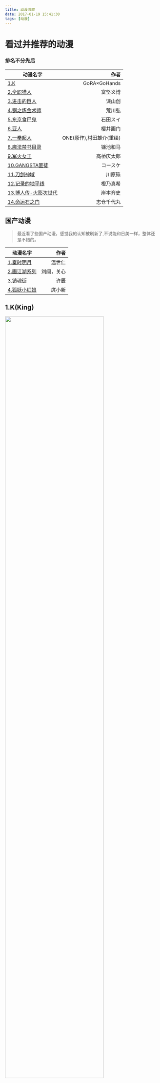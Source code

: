 ```yaml
---
title: 动漫收藏
date: 2017-01-19 15:41:30
tags: [动漫]
---
```



# 看过并推荐的动漫
### 排名不分先后

| 动漫名字       | 作者   |
| --------  | -----:  |
| [1.K](#k)      | GoRA×GoHands |
| [2.全职猎人](#lieren)        |   富坚义博  |
| [3.进击的巨人](#juren)       |   谏山创    |
| [4.钢之炼金术师](#gang)       |   荒川弘    |
| [5.东京食尸鬼](#ssg)       |   石田スイ    |
| [6.亚人](#yaren)       |   樱井画门    |
| [7.一拳超人](#yiquan)       |   ONE(原作),村田雄介(重绘)|
| [8.魔法禁书目录](#jinshu)       |   镰池和马    |
| [9.军火女王](#junhuo)       |   高桥庆太郎    |
| [10.GANGSTA匪徒](#gangsta)       |   コースケ    |
| [11.刀剑神域](#daojian)       |   川原砾    |
| [12.记录的地平线](#jlddpx)       |   橙乃真希    |
| [13.博人传-火影次世代](#frz)       |   岸本齐史    |
| [14.命运石之门](#myszm)       |   志仓千代丸    |

##  国产动漫

> 最近看了些国产动漫，感觉我的认知被刷新了,不说能和日美一样，整体还是不错的。

| 动漫名字       | 作者   |
| --------  |  -----: |
| [1.秦时明月](#qsmy)      | 温世仁 |
| [2.画江湖系列](#hjhxl)        |   刘阔，关心  |
| [3.镇魂街](#zhj)        |   许辰  |
| [4.狐妖小红娘](#yhxhn)        |   庹小新  |

## <span id="k">1.K(King)</span>

<img src="http://oqdxnp2lc.bkt.clouddn.com/k.jpg" width="80%" height="80%">


### 故事简介

故事以架空世界的日本为背景，讲述了七个“王”之间的争执与异能者的战斗传奇。

|王的称号|特点|
|--------|-----:|
|第一王权者:白银之王|持有“不变”、“不灭”的属性。银色圣地的能力为操纵重力。|
|第二王权者·黄金之王|持有“命运”的属性，有把人的才能最大限度引发出来的能力。|
|第三王权者·赤之王|“暴力”与“热血”的象征。|
|第四王权者·青之王|“秩序”与“制御”的象征。|
|第五王权者·绿之王|司掌“变革”|
|第六王权者·灰之王|司掌“守护”|
|第七王权者·无色之王|被视为“鬼牌”般左右平衡的角色，每一任的能力都不相同，特性“变幻无常”|

## <span id="lieren">2.全职猎人</span>

<img src="http://oqdxnp2lc.bkt.clouddn.com/quanzhi.jpg" width="80%" height="60%">

### 故事简介

 主人公<font color=#ff44ff >杰·富力士</font>寻父<font COLOR=#FF44FF>金·富力士</FONT>（一个强大的可怕的男人）的故事。于是可以看看富坚老贼脑洞有多大。


## <span id="juren">3.进击的巨人</span>

<img src="http://oqdxnp2lc.bkt.clouddn.com/juren.jpg" width="80%" height="80%">


### 故事简介

 一个巨人吃人，人绝地反击的故事。当然巨人的出现是因为什么呢？这是个需要你自己发现的谜题。


## <span id="gang">4.钢之炼金术师</span>
<img src="http://oqdxnp2lc.bkt.clouddn.com/gang.jpg" width="80%" height="80%">


### 故事简介

 为了复活母亲，进行了炼金术中最大的禁忌——人体炼成。然后围绕这个禁忌展开了故事。




## <span id="ssg">5.东京食尸鬼</span>

<img src="http://oqdxnp2lc.bkt.clouddn.com/ssg.jpeg" width="80%" height="80%">


### 故事简介
 故事以架空世界的现代东京为背景，描述以人肉为主食，被称为喰种（Ghoul）之人型怪物。


## <span id="yaren">6.亚人</span>

<img src="http://oqdxnp2lc.bkt.clouddn.com/yaren.jpg" width="80%" height="80%">


### 故事简介

 不会死亡的人类“亚人”和会死亡的人类之间的爱恨情仇。


## <span id="yiquan">7.一拳超人</span>

<img src="http://oqdxnp2lc.bkt.clouddn.com/yiquan.jpg" width="80%" height="80%">


### 故事简介

 因为拥有了最强的力量，变成了光头，似乎还失去了某些感情。然后就走上了一招制敌的没羞没臊的生活。


## <span id="jinshu">8.魔法禁书目录</span>

<img src="http://oqdxnp2lc.bkt.clouddn.com/jinshu.jpg" width="80%" height="80%">


### 故事简介

 在东京这个充满故事的城市里，一帮有超能力的学生们在学园都市里快乐的玩耍，故事是围绕小黄书展开的故事。


## <span id="junhuo">9.军火女王</span>

<img src="http://oqdxnp2lc.bkt.clouddn.com/junhuo.jpg" width="80%" height="80%">


### 故事简介

 该作以军火商人的独特视角描述了一名少年佣兵在一名年轻女性所领导的军火贩卖集团中的日常生活、和他的所见所闻。另外，展现了许多真实存在的武器资料，有时会加入现实世界的国际关系，是它的特色之一。

## <span id="gangsta">10.GANGSTA匪徒</span>

<img src="http://oqdxnp2lc.bkt.clouddn.com/gangsta.jpeg" width="80%" height="80%">


黑街、谜般的药剂、拥有特异能力的人种──「黄昏种」…种种匪夷所思的要素交织而成的黑帮奇幻剧场

## <span id="daojian">11.刀剑神域</span>

<img src="http://oqdxnp2lc.bkt.clouddn.com/daojian.jpg" width="80%" height="80%">


### 故事简介

 腹黑游戏设计者，人为制造进入游戏不能登出的设定。然后主人公们就可以没羞没臊的整天玩游戏，营救公主的故事。

## <span id="jlddpx">12.记录的地平线</span>

<img src="http://oqdxnp2lc.bkt.clouddn.com/jlddpx.jpeg" width="80%" height="80%">

### 故事简介

 又一个因为黑心游戏开发商引起的故事；老牌网络游戏“幻境神话”引入第十二次资料片改版“开拓智域”后，日本有三万名用户被锁在游戏当中。现实与游戏奇妙融合的世界中，男主角城惠在秋叶原街的舞台上展开了战斗。

## <span id="frz">13.博人传</span>

<img src="http://oqdxnp2lc.bkt.clouddn.com/20170712120857210.jpg" width="80%" height="80%">

### 故事简介

 可以说是你看的 火影忍者 + 现代化 = 博人转，目前连载中

## <span id="myszm">14.命运石之门</span>

<img src="http://oqdxnp2lc.bkt.clouddn.com/mingyunshi.jpg" width="80%" height="80%">

### 故事简介

 这个番。。。只能强调一句话，<a color="red">坚持看到13集！坚持看到13集！坚持看到13集！</a>
 椎名真由理 的嘟嘟噜，是作者前期留下多虐心的伏笔。
 这是一个用12集做铺垫，然后开始虐心的，剧透下，结局是好的。
 这个番堪称神作。

----
 > 国漫

## <span id="qsmy">1.秦时明月</span>

<img src="http://oqdxnp2lc.bkt.clouddn.com/qsmy.jpg" width="80%" height="80%">

### 故事简介

 个人感觉前几部故事可以给满分(因为中国元素)，画面不是很Nice，后几部剧情略显拖拉，而且因为手游乱七八糟的东西，更新的很慢，月更。。。
 整体来说，这算是我第一个看着还算可以的国漫了。

 # <span id="qsmy">2.画江湖系列</span>

<img src="http://oqdxnp2lc.bkt.clouddn.com/buliangren.jpeg" width="80%" height="80%">

<img src="http://oqdxnp2lc.bkt.clouddn.com/langlixiang.jpg" width="80%" height="80%">

<img src="http://oqdxnp2lc.bkt.clouddn.com/bingyuan.jpg" width="80%" height="80%">

### 故事简介

 > 画江湖有  不良人、灵主、杯莫停，和未开始的转世门生
 1. 不良人
    - 以五代十国为背景开展的，当然了和女帝相比，我还是喜欢倾国倾城这对姐妹花。
 2. 灵主
    - 故事还是有点悬念的，但是整体感觉不佳   相比郎里香还是喜欢游龙戏凤多一点。
 3. 杯莫停
    - 一个堪比柯南的佳作，每集都得死几个，整体的技能和剧情设计都不错。

## <span id="zhj">3.镇魂街</span>

<img src="http://oqdxnp2lc.bkt.clouddn.com/zhenhunjie.png" width="80%" height="80%">

### 故事简介

 感觉这部作品，就女主槽点多一点，是一个不错的热血番，而且悬念也不少，挺值得看的。


## <span id="yhxhn">4.妖狐小红娘</span>

<img src="http://oqdxnp2lc.bkt.clouddn.com/yanghuxiaohongniang.jpeg" width="80%" height="80%">

### 故事简介

 蠢萌欢乐，看名字确实有点偏女性的番，可是如果一看，就根本停不下来。。。一口气几十集的节奏。